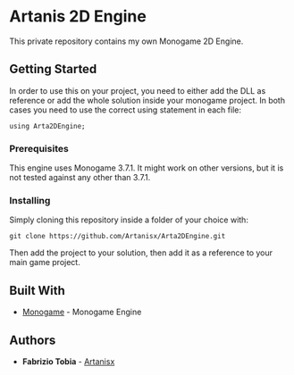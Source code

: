 # Artanis 2D Engine

This private repository contains my own Monogame 2D Engine.

## Getting Started

In order to use this on your project, you need to either add the DLL as reference or add the whole solution inside your monogame project. In both cases you need to use the correct using statement in each file:
```
using Arta2DEngine;
```

### Prerequisites

This engine uses Monogame 3.7.1. It might work on other versions, but it is not tested against any other than 3.7.1.

### Installing

Simply cloning this repository inside a folder of your choice with:

```
git clone https://github.com/Artanisx/Arta2DEngine.git
```

Then add the project to your solution, then add it as a reference to your main game project.

## Built With

* [Monogame](https://www.monogame.net/) - Monogame Engine

## Authors

* **Fabrizio  Tobia** - [Artanisx](https://github.com/Artanisx/)